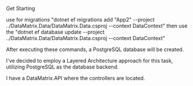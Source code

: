 Get Starting

use for migrations "dotnet ef migrations add "App2" --project ../DataMatrix.Data/DataMatrix.Data.csproj --context DataContext"
then use the "dotnet ef database update --project ../DataMatrix.Data/DataMatrix.Data.csproj --context DataContext"

After executing these commands, a PostgreSQL database will be created.

I've decided to employ a Layered Architecture approach for this task, utilizing PostgreSQL as the database backend.

I have a DataMatrix.API where the controllers are located.



